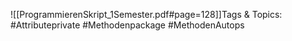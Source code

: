 
![[ProgrammierenSkript_1Semester.pdf#page=128]]Tags & Topics:
   #Attributeprivate
   #Methodenpackage
   #MethodenAutops